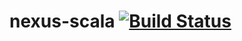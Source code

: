 nexus-scala [![Build Status](https://travis-ci.org/TeamNexus/nexus-scala.png?branch=master)](https://travis-ci.org/TeamNexus/nexus-scala)
===========
